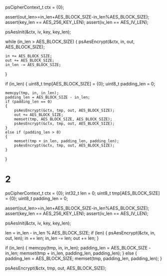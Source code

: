 psCipherContext_t ctx = {0};

assert(out_len>=in_len+AES_BLOCK_SIZE-in_len%AES_BLOCK_SIZE);
assert(key_len == AES_256_KEY_LEN);
assert(iv_len == AES_IV_LEN);

psAesInit(&ctx, iv, key, key_len);

while (in_len > AES_BLOCK_SIZE)
{
    psAesEncrypt(&ctx, in, out, AES_BLOCK_SIZE);

    in += AES_BLOCK_SIZE;
    out += AES_BLOCK_SIZE;
    in_len -= AES_BLOCK_SIZE;
}

if (in_len)
{
    uint8_t tmp[AES_BLOCK_SIZE] = {0};
    uint8_t padding_len = 0;

    memcpy(tmp, in, in_len);
    padding_len = AES_BLOCK_SIZE - in_len;
    if (padding_len == 0)
    {
        psAesEncrypt(&ctx, tmp, out, AES_BLOCK_SIZE);
        out += AES_BLOCK_SIZE;
        memset(tmp, AES_BLOCK_SIZE, AES_BLOCK_SIZE);
        psAesEncrypt(&ctx, tmp, out, AES_BLOCK_SIZE);
    }
    else if (padding_len > 0)
    {
        memset(tmp + in_len, padding_len, padding_len);
        psAesEncrypt(&ctx, tmp, out, AES_BLOCK_SIZE);
    }
}

# 2
psCipherContext_t ctx = {0};
int32_t len = 0;
uint8_t tmp[AES_BLOCK_SIZE] = {0};
uint8_t padding_len = 0;

assert(out_len>=in_len+AES_BLOCK_SIZE-in_len%AES_BLOCK_SIZE);
assert(key_len == AES_256_KEY_LEN);
assert(iv_len == AES_IV_LEN);

psAesInit(&ctx, iv, key, key_len);

len = in_len - in_len % AES_BLOCK_SIZE;
if (len)
{
    psAesEncrypt(&ctx, in, out, len);
    in += len;
    in_len -= len;
    out += len;
}

if (in_len)
{
    memcpy(tmp, in, in_len);
    padding_len = AES_BLOCK_SIZE - in_len;
    memset(tmp + in_len, padding_len, padding_len);
}
else
{
    padding_len = AES_BLOCK_SIZE;
    memset(tmp, padding_len, padding_len);
}

psAesEncrypt(&ctx, tmp, out, AES_BLOCK_SIZE);